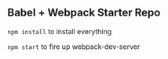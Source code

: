 ## Babel + Webpack Starter Repo

`npm install` to install everything

`npm start` to fire up webpack-dev-server
